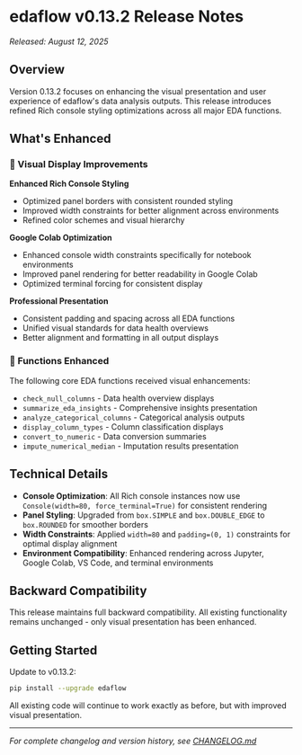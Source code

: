 # edaflow v0.13.2 Release Notes

*Released: August 12, 2025*

## Overview

Version 0.13.2 focuses on enhancing the visual presentation and user experience of edaflow's data analysis outputs. This release introduces refined Rich console styling optimizations across all major EDA functions.

## What's Enhanced

### 🎨 Visual Display Improvements

**Enhanced Rich Console Styling**
- Optimized panel borders with consistent rounded styling
- Improved width constraints for better alignment across environments
- Refined color schemes and visual hierarchy

**Google Colab Optimization**
- Enhanced console width constraints specifically for notebook environments
- Improved panel rendering for better readability in Google Colab
- Optimized terminal forcing for consistent display

**Professional Presentation**
- Consistent padding and spacing across all EDA functions
- Unified visual standards for data health overviews
- Better alignment and formatting in all output displays

### 🔧 Functions Enhanced

The following core EDA functions received visual enhancements:
- `check_null_columns` - Data health overview displays
- `summarize_eda_insights` - Comprehensive insights presentation  
- `analyze_categorical_columns` - Categorical analysis outputs
- `display_column_types` - Column classification displays
- `convert_to_numeric` - Data conversion summaries
- `impute_numerical_median` - Imputation results presentation

## Technical Details

- **Console Optimization**: All Rich console instances now use `Console(width=80, force_terminal=True)` for consistent rendering
- **Panel Styling**: Upgraded from `box.SIMPLE` and `box.DOUBLE_EDGE` to `box.ROUNDED` for smoother borders
- **Width Constraints**: Applied `width=80` and `padding=(0, 1)` constraints for optimal display alignment
- **Environment Compatibility**: Enhanced rendering across Jupyter, Google Colab, VS Code, and terminal environments

## Backward Compatibility

This release maintains full backward compatibility. All existing functionality remains unchanged - only visual presentation has been enhanced.

## Getting Started

Update to v0.13.2:
```bash
pip install --upgrade edaflow
```

All existing code will continue to work exactly as before, but with improved visual presentation.

---

*For complete changelog and version history, see [CHANGELOG.md](CHANGELOG.md)*
